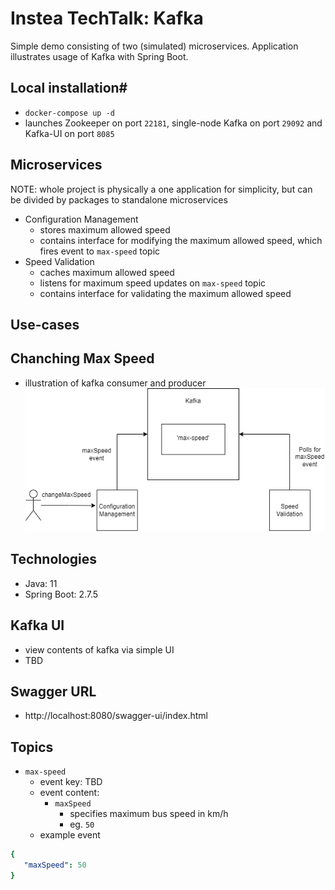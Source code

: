 # Instea TechTalk: Kafka
Simple demo consisting of two (simulated) microservices. Application illustrates usage of Kafka with Spring Boot.

## Local installation#
- `docker-compose up -d`
- launches Zookeeper on port `22181`, single-node Kafka on port `29092` and Kafka-UI on port `8085`

## Microservices
NOTE: whole project is physically a one application for simplicity, but can be divided by packages to standalone microservices
- Configuration Management
  - stores maximum allowed speed
  - contains interface for modifying the maximum allowed speed, which fires event to `max-speed` topic
- Speed Validation
  - caches maximum allowed speed  
  - listens for maximum speed updates on `max-speed` topic
  - contains interface for validating the maximum allowed speed


## Use-cases
## Chanching Max Speed
- illustration of kafka consumer and producer
![Alt text](docs/changeMaxSpeed.png?raw=true "Title")

## Technologies
- Java: 11
- Spring Boot: 2.7.5

## Kafka UI
- view contents of kafka via simple UI
- TBD

## Swagger URL
- http://localhost:8080/swagger-ui/index.html

## Topics
- `max-speed`
    - event key: TBD
    - event content:
        - `maxSpeed`
            - specifies maximum bus speed in km/h
            - eg. `50`
    - example event
```yaml
{
   "maxSpeed": 50
}
```